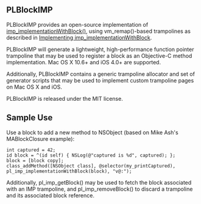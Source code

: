 PLBlockIMP
-----------


PLBlockIMP provides an open-source implementation of [imp_implementationWithBlock()](http://www.friday.com/bbum/2011/03/17/ios-4-3-imp_implementationwithblock/), using
vm_remap()-based trampolines as described in [Implementing imp_implementationWithBlock](http://landonf.bikemonkey.org/code/objc/imp_implementationWithBlock.20110413.html).

PLBlockIMP will generate a lightweight, high-performance function pointer trampoline that may be used to register a block as an Objective-C method implementation. Mac OS X 10.6+ and
iOS 4.0+ are supported.

Additionally, PLBlockIMP contains a generic trampoline allocator and set of generator scripts that may be used to implement custom trampoline pages on Mac OS X and iOS.

PLBlockIMP is released under the MIT license.

Sample Use
-----------

Use a block to add a new method to NSObject (based on Mike Ash's MABlockClosure example):

    int captured = 42;
    id block = ^(id self) { NSLog(@"captured is %d", captured); };
    block = [block copy];
    class_addMethod([NSObject class], @selector(my_printCaptured), pl_imp_implementationWithBlock(block), "v@:");

Additionally, pl_imp_getBlock() may be used to fetch the block associated with an IMP trampoline, and pl_imp_removeBlock() to discard a trampoline
and its associated block reference.
